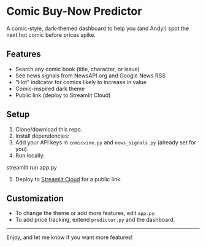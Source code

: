 # Comic Buy-Now Predictor

A comic-style, dark-themed dashboard to help you (and Andy!) spot the next hot comic before prices spike.

## Features

- Search any comic book (title, character, or issue)
- See news signals from NewsAPI.org and Google News RSS
- "Hot" indicator for comics likely to increase in value
- Comic-inspired dark theme
- Public link (deploy to Streamlit Cloud)

## Setup

1. Clone/download this repo.
2. Install dependencies:
3. Add your API keys in `comicvine.py` and `news_signals.py` (already set for you).
4. Run locally:

streamlit run app.py

5. Deploy to [Streamlit Cloud](https://streamlit.io/cloud) for a public link.

## Customization

- To change the theme or add more features, edit `app.py`.
- To add price tracking, extend `predictor.py` and the dashboard.

---

Enjoy, and let me know if you want more features!